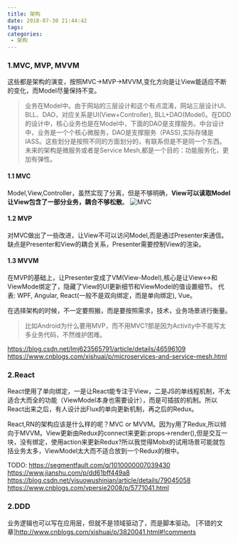 ```yaml
---
title: 架构
date: 2018-07-30 21:44:42
tags:
categories:
 - 架构
---
```


### 1.MVC, MVP, MVVM
这些都是架构的演变，按照MVC->MVP->MVVM,变化方向是让View能适应不断的变化，而Model尽量保持不变。
> 业务在Model中。由于网站的三层设计和这个有点混淆，网站三层设计UI、BLL、DAO，对应关系是UI(View+Controller), BLL+DAO(Model)。在DDD的设计中，核心业务也是在Model中，下面的DAO是支撑服务。中台设计中，业务是一个个核心微服务，DAO是支撑服务（PASS),实际存储是IASS。这些划分是按照不同的方面划分的，有联系但是不是同一个东西。
未来的架构是微服务或者是Service Mesh,都是一个目的：功能服务化，更加有弹性。

#### 1.1 MVC
Model,View,Controller，虽然实现了分离，但是不够明确，**View可以读取Model让View包含了一部分业务，耦合不够松散**。
![MVC](/images/architecture/mvc.jpg)

#### 1.2 MVP
对MVC做出了一些改进，让View不可以访问Model,而是通过Presenter来通信。缺点是Presenter和View的耦合关系，Presenter需要控制View的渲染。

#### 1.3 MVVM
在MVP的基础上，让Presenter变成了VM(View-Model),核心是让View<->和ViewMode绑定了，隐藏了View的UI更新细节和ViewModel的值设置细节。
代表: WPF, Angular, React(一般不是双向绑定，而是单向绑定), Vue。

在选择架构的时候，不一定要照搬，而是要按照需求，技术，业务场景进行衡量。
> 比如Android为什么要用MVP，而不用MVC?那是因为Activity中不能写太多业务代码，不然维护困难。

https://blog.csdn.net/lmj623565791/article/details/46596109
https://www.cnblogs.com/xishuai/p/microservices-and-service-mesh.html
<!-- more -->

### 2.React
React使用了单向绑定，一是让React能专注于View，二是JS的单线程机制，不太适合大而全的功能（ViewModel本身也需要设计），而是可插拔的机制。所以React出来之后，有人设计出Flux的单向更新机制，再之后的Redux。

React,RN的架构应该是什么样的呢？MVC or MVVM。因为y用了Redux,所以倾向于MVVM。View更新由Redux的connect来更新:props->render(),但是交互一块，没有绑定，使用action来更新Redux?所以我觉得Mobx的试用场景可能就包括业务太多，ViewModel太大而不适合放到一个Redux的根中。

TODO:
https://segmentfault.com/q/1010000007039430
https://www.jianshu.com/p/dd61bff449a8
https://blog.csdn.net/yisuowushinian/article/details/79045058
https://www.cnblogs.com/vpersie2008/p/5771041.html

### 2.DDD
业务逻辑也可以写在应用层，但就不是领域驱动了，而是脚本驱动。
[不错的文章]http://www.cnblogs.com/xishuai/p/3820041.html#!comments



